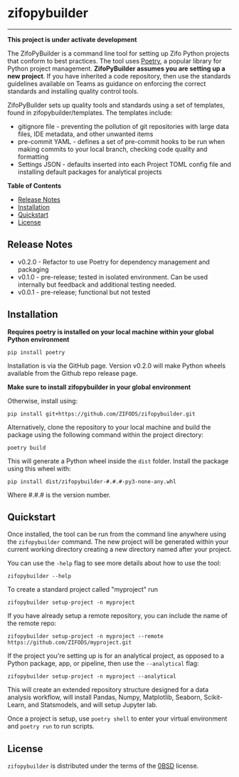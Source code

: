 # zifopybuilder

---

**This project is under activate development**

The ZifoPyBuilder is a command line tool for setting up Zifo Python projects that conform to best practices. The tool
uses <a href="https://python-poetry.org/">Poetry</a>, a popular library for Python project management.
**ZifoPyBuilder assumes you are setting up a new project**. If you have inherited a code repository, then use the standards 
guidelines available on Teams as guidance on enforcing the correct standards and installing quality control tools.

ZifoPyBuilder sets up quality tools and standards using a set of templates, found in zifopybuilder/templates. The templates
include:

- gitignore file - preventing the pollution of git repositories with large data files, IDE metadata, and other unwanted items
- pre-commit YAML - defines a set of pre-commit hooks to be run when making commits to your local branch, checking code quality and formatting
- Settings JSON - defaults inserted into each Project TOML config file and installing default packages for analytical projects

**Table of Contents**

- [Release Notes](#releasenotes)
- [Installation](#installation)
- [Quickstart](#quickstart)
- [License](#license)

## Release Notes

- v0.2.0 - Refactor to use Poetry for dependency management and packaging
- v0.1.0 - pre-release; tested in isolated environment. Can be used internally but feedback and additional testing needed.
- v0.0.1 - pre-release; functional but not tested

## Installation

**Requires poetry is installed on your local machine within your global Python environment**

```console
pip install poetry
```

Installation is via the GitHub page. Version v0.2.0 will make Python wheels available from the Github repo release page.

**Make sure to install zifopybuilder in your global environment**

Otherwise, install using:

```console
pip install git+https://github.com/ZIFODS/zifopybuilder.git
```

Alternatively, clone the repository to your local machine and build the package using the following command within the project directory:

```console
poetry build
```

This will generate a Python wheel inside the `dist` folder. Install the package using this wheel with:

```console
pip install dist/zifopybuilder-#.#.#-py3-none-any.whl
```

Where #.#.# is the version number.

## Quickstart

Once installed, the tool can be run from the command line anywhere using the `zifopybuilder` command. The new project
will be generated within your current working directory creating a new directory named after your project.

You can use the `-help` flag to see more details about how to use the tool:

```console
zifopybuilder --help
```

To create a standard project called "myproject" run

```console
zifopybuilder setup-project -n myproject
```

If you have already setup a remote repository, you can include the name of the remote repo:

```console
zifopybuilder setup-project -n myproject --remote https://github.com/ZIFODS/myproject.git
```

If the project you're setting up is for an analytical project, as opposed to a Python package, app, or pipeline, then use the `--analytical` flag:

```console
zifopybuilder setup-project -n myproject --analytical
```

This will create an extended repository structure designed for a data analysis workflow, will install Pandas, Numpy, Matplotlib, Seaborn, Scikit-Learn,
and Statsmodels, and will setup Jupyter lab.

Once a project is setup, use `poetry shell` to enter your virtual environment and `poetry run` to run scripts.

## License

`zifopybuilder` is distributed under the terms of the [0BSD](https://spdx.org/licenses/0BSD.html) license.
